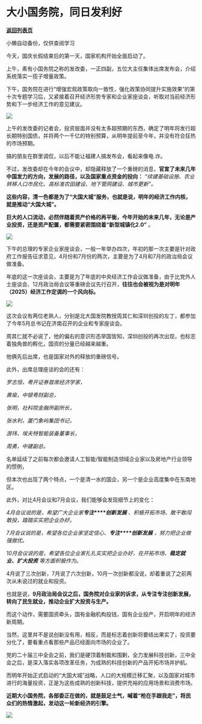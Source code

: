# 大小国务院，同日发利好

[**返回列表页**](/gzh/政事堂2019)

小懒自动备份，仅供查阅学习

今天，国庆长假结束后的第一天，国家机构开始全面启动了。  

上午，素有小国务院之称的发改委，一正四副，五位大主任集体出席发布会，介绍系统落实一揽子增量政策。  

下午，国务院在进行“增强宏观政策取向一致性，强化政策协同提升实施效果”的第十次专题学习后，又紧接着召开经济形势专家和企业家座谈会，听取对当前经济形势和下一步经济工作的意见建议。

![](https://mmbiz.qpic.cn/mmbiz_png/rxhS23yu8cPZuQljdWXDzk2fG5hr1iabv8tTibqRpLM1pEFvS12WzHA05ka83gJpzSHdUia2RfeMGy09pYWLTRia8w/640?wx_fmt=png&from;=appmsg)

上午的发改委的记者会，投资层面并没有太多超预期的东西，确定了明年将发行超长期特别国债，并将两个一千亿的特别预算，从明年提前至今年，并没有符合狂热的市场预期。

搞的朋友在群里调侃，以后不能让福建人搞发布会，看起来像电.诈。

不过，发改委却在今年的会议中，却隐藏释放了一个重磅的消息，****官宣了未来几年中国发力的方向，发展的路径，以及国家重点资金的投向：****
_“续建基础设施、农业转移人口市民化、高标准农田建设、地下管网建设、城市更新”。_

**这些内容，清一色都是为了“大国大城”服务，也就是说，明年的经济工作内核，就是推动“大国大城”。**

**巨大的人口流动，必然伴随着资产价格的再平衡，今年开始的未来几年，无论是产业投资，还是资产配置，都需要紧密围绕着“新型城镇化2.0”** 。

![](https://mmbiz.qpic.cn/mmbiz_jpg/rxhS23yu8cPZuQljdWXDzk2fG5hr1iabvZ0x0QdoqRkCC8kibtLrZpzK68OwE1skOFv2Ls9w7hHvxY55Av4YSLgg/640?wx_fmt=jpeg&from;=appmsg)

下午的总理的专家企业家座谈会，一般一年举办四次，年初的那一次主要是针对政府工作报告征求意见，4月份和7月份的两次，主要是为了4月和7月的政治局会议做准备。

年底的这一次座谈会，主要是为了年底的中央经济工作会议做准备，由于比党外人士座谈会、12月政治局会议等重磅会议先行召开，**往往也会被视为是对明年（2025）经济工作定调的一个风向标。**

![](https://mmbiz.qpic.cn/mmbiz_png/rxhS23yu8cPZuQljdWXDzk2fG5hr1iabvKzR1lzXJeR0trZoiauqsKmUuyqauZlnwLxqcZpscpTXnWQgI1Byic6icA/640?wx_fmt=png&from;=appmsg)

这次会议有两位老熟人，分别是北大国发院教授周其仁和深圳创投的左丁，都参加了今年5月总书记在济南召开的企业和专家座谈会。

周其仁就不必说了，他的偏右的意识形态举国皆知，深圳创投的再次出现，也标志着独角兽的孵化，国资的分量已经越来越重。

他俩先后出席，也是国家对外的释放的重磅信号。  

此外，出席总理座谈的会的还有：

 _罗志恒，粤开证券首席经济学家，_

 _黄瑜，中银粤财副总，_

 _张明，社科院金融所副所长，_

 _张水利，厦门象屿集团书记，_

 _游玮，埃夫特智能装备董事长，_

 _周勇，中建副总。_

名单延续了之前每次都会邀请人工智能/智能制造领域企业家以及房地产行业领导的惯例，

但本次也出现了两个特点，一个是清一水的国企，另一个是企业高度集中在东南地区。

此外，对比4月会议和7月会议，我们能够会发现细节上的变化：

 _4月会议说的是，希望广大企业家**专注****创新发展** 、积极开拓市场、敢干敢闯敢投，踏踏实实把企业办好。_

 _7月会议说的是，希望各位企业家坚定信心、**专注****创新发展** ，努力把企业做强做优。_

 _10月会议说的是，希望各位企业家扎扎实实把企业办好，在开拓市场、**稳定就业、扩大投资** 等方面积极作为。_

4月说了三次创新，7月说了六次创新，10月一次创新都没说，却着重说了之前两次从未说过的就业和投资。  

也就是说，**9月政治局会议之后，国务院对企业家的诉求，从专注专注创新发展，转向了民生就业，推动企业扩大投资与生产。**  

而这个动作，需要国资牵头，国有金融机构投钱，国有企业投产，开启明年的经济新周期。

当然，这里并不是说创新没有用，相反，而是标志着创新将要结出果实了，投资要分化了，要看重点看那些产品已经面向市场的企业了。  

党的二十届三中全会之前，我们是硬顶着制裁和围剿，全力发展科技创新，三中全会之后，是深入落实各项改革任务，为成熟的科技创新的产品开拓市场并护航。

而明年开始正式启动的“大国大城”战略，人口的大规模迁移汇聚，以及国家对城市进行的海量投资，正是为这些成熟的创新科技，提供充裕的应用场景和消费市场。

**近期大小国务院，各部委正在做的，就是鼓足士气，喊着“枪在手跟我走”，将民众们的热情激起，发动这一轮新经济的引擎。**

![](https://mmbiz.qpic.cn/mmbiz_png/rxhS23yu8cPZuQljdWXDzk2fG5hr1iabvsprYjiarfT6qQLqYruuefRhf7ibnwwksBtyDlQ31jSyBBTvpH93NUYuA/640?wx_fmt=png&from;=appmsg)

